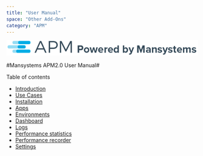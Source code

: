 ```yaml
---
title: "User Manual"
space: "Other Add-Ons"
category: "APM"
---
```

![](attachments/APM_Powered_logo.png)

#Mansystems APM2.0 User Manual#

Table of contents

* [Introduction](introduction)
* [Use Cases](use-cases)
* [Installation](installation)
* [Apps](apps)
* [Environments](environments)
* [Dashboard](dashboard)
* [Logs](logs)
* [Performance statistics](statistics)
* [Performance recorder](recorder)
* [Settings](settings)
